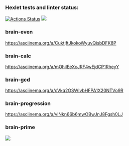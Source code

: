### Hexlet tests and linter status:
[![Actions Status](https://github.com/dim4ic/python-project-49/workflows/hexlet-check/badge.svg)](https://github.com/dim4ic/python-project-49/actions)
<a href="https://codeclimate.com/github/dim4ic/python-project-49/maintainability"><img src="https://api.codeclimate.com/v1/badges/23baf5be06f7f9665f9a/maintainability" /></a>

### brain-even  
https://asciinema.org/a/CuktjftJkokoWyuvQisbDFK8P

### brain-calc
https://asciinema.org/a/mOhilEeXcJRF4wEjdCP1RheyY

### brain-gcd
https://asciinema.org/a/cVkq2OSWIvbHFPA1X20NTVo9R

### brain-progression
https://asciinema.org/a/vlNkn66b6mwOBwJnJ8Fgsh0LJ

### brain-prime
<a href="https://asciinema.org/a/546789" target="_blank"><img src="https://asciinema.org/a/546789.svg" /></a>


